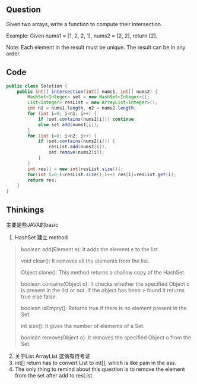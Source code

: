 ## Question
Given two arrays, write a function to compute their intersection.

Example:
Given nums1 = [1, 2, 2, 1], nums2 = [2, 2], return [2].

Note:
Each element in the result must be unique.
The result can be in any order.

## Code
```JAVA
public class Solution {
    public int[] intersection(int[] nums1, int[] nums2) {
        HashSet<Integer> set = new HashSet<Integer>();
        List<Integer> resList = new ArrayList<Integer>();
        int n1 = nums1.length, n2 = nums2.length;
        for (int i=0; i<n1; i++) {
            if (set.contains(nums1[i])) continue;
            else set.add(nums1[i]);
        }
        for (int i=0; i<n2; i++) {
            if (set.contains(nums2[i])) {
                resList.add(nums2[i]);
                set.remove(nums2[i]);
            }
        }
        int res[] = new int[resList.size()];
        for(int i=0;i<resList.size();i++) res[i]=resList.get(i);
        return res;
    }
}
```

## Thinkings
主要是些JAVA的basic
1. HashSet 建立 method 
> boolean add(Element e): It adds the element e to the list.
> 
> void clear(): It removes all the elements from the list.
>
> Object clone(): This method returns a shallow copy of the HashSet.
> 
> boolean contains(Object o): It checks whether the specified Object o is present in the list or not. If the object has been > found it returns true else false.
> 
> boolean isEmpty(): Returns true if there is no element present in the Set.
>
> int size(): It gives the number of elements of a Set.
>
> boolean remove(Object o): It removes the specified Object o from the Set.

2. 关于List ArrayList 这俩有待考证
3. int[] return has to convert List to int[], which is like pain in the ass.
4. The only thing to remind about this question is to remove the element from the set after add to resList.

